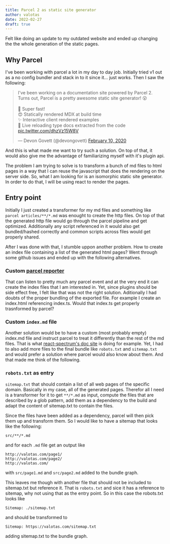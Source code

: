 ```yaml
---
title: Parcel 2 as static site generator
author: valotas
date: 2022-02-27
draft: true
---
```


Felt like doing an update to my outdated website and ended up changing the the whole generation of the static pages.

## Why Parcel

I've been working with parcel a lot in my day to day job. Initially tried v1 out as a no config bundler and stack in to it since it... just works. Then I saw the following:

<blockquote class="twitter-tweet"><p lang="en" dir="ltr">I&#39;ve been working on a documentation site powered by Parcel 2. Turns out, Parcel is a pretty awesome static site generator! 😲<br><br>🚀 Super fast!<br>😍 Statically rendered MDX at build time<br>✨ Interactive client rendered examples<br>🔄 Live reloading type docs extracted from the code <a href="https://t.co/dhzVz15W8V">pic.twitter.com/dhzVz15W8V</a></p>&mdash; Devon Govett (@devongovett) <a href="https://twitter.com/devongovett/status/1226954310161821696?ref_src=twsrc%5Etfw">February 10, 2020</a></blockquote> <script async src="https://platform.twitter.com/widgets.js" charset="utf-8"></script>

And this is what made me want to try such a solution. On top of that, it would also give me the advantage of familiarizing myself with it's plugin api.

The problem I am trying to solve is to transform a bunch of md files to html pages in a way that I can reuse the javascript that does the rendering on the server side. So, what I am looking for is an isomorphic static site generator. In order to do that, I will be using react to render the pages.

## Entry point

Initially I just created a transformer for my md files and something like `parcel articles/**/*.md` was enought to create the http files. On top of that the generated http file would go through the parcel pipeline and get optimized. Additionally any script referenced in it would also get bundled/hashed correctly and common scripts across files would get properly shared.

After I was done with that, I stumble uppon another problem. How to create an index file containing a list of the generated html pages? Went through some github issues and ended up with the following alternatives.

### Custom [parcel reporter](https://parceljs.org/plugin-system/reporter/)

That can listen to pretty much any parcel event and at the very end it can create the index files that I am interested in. Yet, since plugins should be side effect free, I felt like that was not the right solution. Aditionally I had doubts of the proper bundling of the exported file. For example I create an index.html referencing index.ts. Would that index.ts get properly trasnformed by parcel?

### Custom `index.md` file

Another solution would be to have a custom (most probably empty) index.md file and instruct parcel to treat it differently than the rest of the md files. That is what [react-spectrum's doc site](https://raw.githubusercontent.com/adobe/react-spectrum/7ce2c89e7ba11463b74bfc4d92a60e2e933ba9b6/packages/dev/docs/pages/index.mdx) is doing for example. Yet, I had to also add more files to the final bundle like `robots.txt` and `sitemap.txt` and would prefer a solution where parcel would also know about them. And that made me think of the following.

### `robots.txt` as entry

`sitemap.txt` that should contain a list of all web pages of the specific domain. Basically in my case, all of the generated pages. Therefor all I need is a transformer for it to get `**/*.md` as input, compute the files that are described by a glob pattern, add them as a dependency to the build and adapt the content of sitemap.txt to contain the files.

Since the files have been added as a dependency, parcel will then pick them up and transform them. So I would like to have a sitemap that looks like the following:

```
src/**/*.md
```

and for each `.md` file get an output like

```
http://valotas.com/page1/
http://valotas.com/page2/
http://valotas.com/
```

with `src/page1.md` and `src/page2.md` added to the bundle graph.

This leaves me though with another file that should not be included to sitemap.txt but reference it. That is `robots.txt` and sice it has a reference to sitemap, why not using that as the entry point. So in this case the robots.txt looks like

```
Sitemap: ./sitemap.txt
```

and should be transformed to

```
Sitemap: https://valotas.com/sitemap.txt
```

adding sitemap.txt to the bundle graph.
